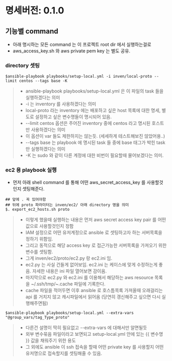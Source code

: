 # 명세버전: 0.1.0

## 기능별 command
* 아래 명시하는 모든 command 는 이 프로젝트 root dir 에서 실행하는걸로
* aws_access_key.sh 와 aws private pem key 는 별도 공유.

### directory 셋팅
```{r, engine='bash', count_lines}
$ansible-playbook playbooks/setup-local.yml -i inven/local-proto --limit centos --tags base -K
```
 > * ansible-playbook playbooks/setup-local.yml 은 이 파일의 task 들을 실행하겠다는 의미
 > * -i 는 inventory 를 사용하겠다는 의미
 > * local-proto 라는 inventory 에는 배포하고 싶은 host 목록에 대한 명세, 별도로 설정하고 싶은 변수명들이 명시되어 있음.
 > * --limit centos 옵션은 주어진 inventory 중에 centos 라고 명시된 호스트만 사용하겠다는 의미
 > * 이 옵션이 var 들도 제한하지는 않는듯. (세세하게 테스트해보진 않았어용..)
 > * --tags base 는 playbook 에 명시된 task 들 중에 base 태그가 박힌 task 만 실행하겠다는 의미
 > * -K 는 sudo 와 같이 다른 계정에 대한 비번이 필요할때 물어보겠다는 의미.

### ec2 용 playbook 실행
* 먼저 아래 shell command 를 통해 어떤 aws_secret_access_key 를 사용할것인지 셋팅해준다.
```{r, engine='bash', count_lines}
## 앞에 . 꼭 있어야함
## 뒤에 proto 파라미터는 inven/ec2/ 아래 directory 명을 의미
$. export_ec2_hosts.sh proto
```
 > * 이렇게 했을때 실행하는 내용은 먼저 aws secret access key pair 를 어떤 값으로 사용할것인지 정함
 > * IAM 설정으로 어떤 유저계정으로 ansible 로 셋팅하고자 하는 서버목록을 정하기 위함임.
 > * 그리고 동적으로 해당 access key 로 접근가능한 서버목록을 가져오기 위한 변수를 셋팅함.
 > * 그게 inven/ec2/proto/ec2.py 랑 ec2.ini 임.
 > * ec2.py 는 사실 건들게 없어보임. ec2.ini 는 케이스에 맞게 수정하는게 좋음. 자세한 내용은 ini 파일 열어보면 감이옴.
 > * 마지막으로 ec2.py 와 ec2.ini 를 이용해서 해당하는 aws resource 목록을 ~/.ssh/tmp/~.cache 파일에 기록한다.
 > * cache 파일을 적어두면 이후 ansible 로 호스틈목록 가져올때 오래걸리는 api 를 거치지 않고 캐시파일에서 읽어옴 (당연히 갱신해주고 싶으면 다시 실행해주면됨)

```{r, engine='bash', count_lines}
$ansible-playbook playbooks/setup-local.yml --extra-vars "@group_vars/tag_Type_proto"
```
 > * 다른건 설명이 딱히 필요없고 --extra-vars 에 대해서만 알면될듯
 > * 외부 변수묶음 파일이라고 보면되고 setup-local.yml 안에 있는 {{ 변수명 }} 값을 채워주기 위한 용도
 > * 그 외에도 ansible 이 ssh 접속을 할때 어떤 private key 를 사용할지 어떤 유저명으로 접속할지를 셋팅해줄 수 있음.